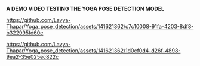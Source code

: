 **A DEMO VIDEO TESTING THE YOGA POSE DETECTION MODEL**

https://github.com/Lavya-Thapar/Yoga_pose_detection/assets/141621362/c7c10008-91fa-4203-8df8-b322995fd60e



https://github.com/Lavya-Thapar/Yoga_pose_detection/assets/141621362/1d0cf0d4-d26f-4898-9ea2-35e025ec822c

